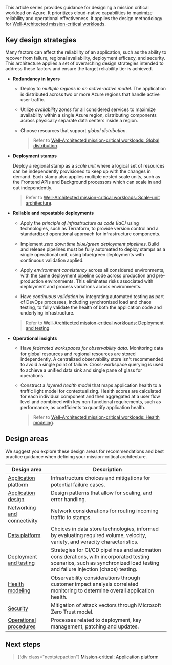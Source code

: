 This article series provides guidance for designing a mission critical workload on Azure. It prioritizes cloud-native capabilities to maximize reliability and operational effectiveness. It applies the design methodology for [Well-Architected mission-critical workloads](/azure/architecture/framework/mission-critical/mission-critical-overview).

## Key design strategies

Many factors can affect the reliability of an application, such as the ability to recover from failure, regional availability, deployment efficacy, and security. This architecture applies a set of overarching design strategies intended to address these factors and ensure the target reliability tier is achieved.

- **Redundancy in layers**

  - Deploy to *multiple regions in an active-active model*. The application is distributed across two or more Azure regions that handle active user traffic.

  - Utilize *availability zones* for all considered services to maximize availability within a single Azure region, distributing components across physically separate data centers inside a region.

  - Choose resources that support *global distribution*.

    > Refer to [Well-Architected mission-critical workloads: Global distribution](/azure/well-architected/mission-critical/mission-critical-application-design#global-distribution).

- **Deployment stamps**

  Deploy a regional stamp as a *scale unit* where a logical set of resources can be independently provisioned to keep up with the changes in demand. Each stamp also applies multiple nested scale units, such as the Frontend APIs and Background processors which can scale in and out independently.

  > Refer to [Well-Architected mission-critical workloads: Scale-unit architecture](/azure/well-architected/mission-critical/mission-critical-application-design#scale-unit-architecture).

- **Reliable and repeatable deployments**

  - Apply the *principle of Infrastructure as code (IaC)* using technologies, such as Terraform, to provide version control and a standardized operational approach for infrastructure components.

  - Implement *zero downtime blue/green deployment pipelines*. Build and release pipelines must be fully automated to deploy stamps as a single operational unit, using blue/green deployments with continuous validation applied.

  - Apply *environment consistency* across all considered environments, with the same deployment pipeline code across production and pre-production environments. This eliminates risks associated with deployment and process variations across environments.

  - Have *continuous validation* by integrating automated testing as part of DevOps processes, including synchronized load and chaos testing, to fully validate the health of both the application code and underlying infrastructure.

  > Refer to [Well-Architected mission-critical workloads: Deployment and testing](/azure/well-architected/mission-critical/mission-critical-deployment-testing).

- **Operational insights**

  - Have *federated workspaces for observability data*. Monitoring data for global resources and regional resources are stored independently. A centralized observability store isn't recommended to avoid a single point of failure. Cross-workspace querying is used to achieve a unified data sink and single pane of glass for operations.

  - Construct a *layered health model* that maps application health to a traffic light model for contextualizing. Health scores are calculated for each individual component and then aggregated at a user flow level and combined with key non-functional requirements, such as performance, as coefficients to quantify application health.

    > Refer to [Well-Architected mission-critical workloads: Health modeling](/azure/well-architected/mission-critical/mission-critical-health-modeling).

## Design areas

We suggest you explore these design areas for recommendations and best practice guidance when defining your mission-critical architecture.

|Design area|Description|
|---|---|
|[Application platform](mission-critical-app-platform.md)|Infrastructure choices and mitigations for potential failure cases.|
|[Application design](mission-critical-app-design.md)|Design patterns that allow for scaling, and error handling.|
|[Networking and connectivity](mission-critical-networking.md)|Network considerations for routing incoming traffic to stamps.|
|[Data platform](mission-critical-data-platform.md)|Choices in data store technologies, informed by evaluating required volume, velocity, variety, and veracity characteristics.|
|[Deployment and testing](mission-critical-deploy-test.md)|Strategies for CI/CD pipelines and automation considerations, with incorporated testing scenarios, such as synchronized load testing and failure injection (chaos) testing.|
|[Health modeling](mission-critical-health-modeling.md)|Observability considerations through customer impact analysis correlated monitoring to determine overall application health.|
|[Security](mission-critical-security.md)|Mitigation of attack vectors through Microsoft Zero Trust model.|
|[Operational procedures](mission-critical-operations.md)|Processes related to deployment, key management, patching and updates.|

## Next steps

> [!div class="nextstepaction"]
> [Mission-critical: Application platform](mission-critical-app-platform.md)
